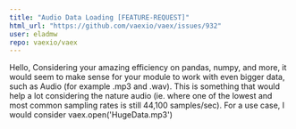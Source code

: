 ```yaml
---
title: "Audio Data Loading [FEATURE-REQUEST]"
html_url: "https://github.com/vaexio/vaex/issues/932"
user: eladmw
repo: vaexio/vaex
---
```


Hello, 
    Considering your amazing efficiency on pandas, numpy, and more, it would seem to make sense for your module to work with even bigger data, such as Audio (for example .mp3 and .wav). This is something that would help a lot considering the nature audio (ie. where one of the lowest and most common sampling rates is still 44,100 samples/sec). For a use case, I would consider vaex.open('HugeData.mp3')